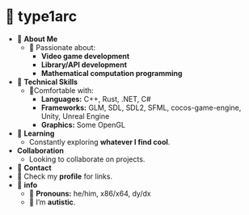 # 📂 type1arc

- 📄 **About Me**
  - 📂 Passionate about:
    - **Video game development**
    - **Library/API development**
    - **Mathematical computation programming**
- 📁 **Technical Skills**
  - 📂Comfortable with:
    - **Languages:** C++, Rust, .NET, C#
    - **Frameworks:** GLM, SDL, SDL2, SFML, cocos-game-engine, Unity, Unreal Engine
    - **Graphics:** Some OpenGL
- 📁 **Learning**
  - Constantly exploring **whatever I find cool**.
- **Collaboration**
  - Looking to collaborate on projects.
-  📁 **Contact**
  - 🔗 Check my **profile** for links.
- 📁 **info**
  - 📂 **Pronouns:** he/him, x86/x64, dy/dx
  - 📂 I’m **autistic**.
